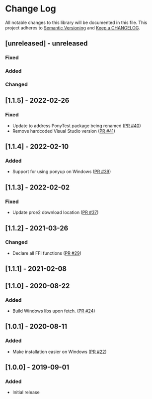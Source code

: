 # Change Log

All notable changes to this library will be documented in this file. This project adheres to [Semantic Versioning](http://semver.org/) and [Keep a CHANGELOG](http://keepachangelog.com/).

## [unreleased] - unreleased

### Fixed


### Added


### Changed


## [1.1.5] - 2022-02-26

### Fixed

- Update to address PonyTest package being renamed ([PR #40](https://github.com/ponylang/regex/pull/40))
- Remove hardcoded Visual Studio version ([PR #41](https://github.com/ponylang/regex/pull/41))

## [1.1.4] - 2022-02-10

### Added

- Support for using ponyup on Windows ([PR #39](https://github.com/ponylang/regex/pull/39))

## [1.1.3] - 2022-02-02

### Fixed

- Update prce2 download location ([PR #37](https://github.com/ponylang/regex/pull/37))

## [1.1.2] - 2021-03-26

### Changed

- Declare all FFI functions ([PR #29](https://github.com/ponylang/regex/pull/29))

## [1.1.1] - 2021-02-08

## [1.1.0] - 2020-08-22

### Added

- Build Windows libs upon fetch. ([PR #24](https://github.com/ponylang/regex/pull/24))

## [1.0.1] - 2020-08-11

### Added

- Make installation easier on Windows ([PR #22](https://github.com/ponylang/regex/pull/22))

## [1.0.0] - 2019-09-01

### Added

- Initial release

